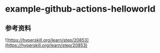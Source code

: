 # example-github-actions-helloworld

## 参考资料

![https://hyperskill.org/learn/step/20853](https://hyperskill.org/learn/step/20853)
